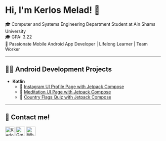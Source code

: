 # Hi, I'm Kerlos Melad! 👋

🎓 Computer and Systems Engineering Department Student at Ain Shams University <br>
🎓 GPA: 3.22 <br>
📱 Passionate Mobile Android App Developer | Lifelong Learner | Team Worker <br>

---

## 👨‍💻 Android Development Projects

- **Kotlin**
  - 📱 [Instagram UI Profile Page with Jetpack Compose](https://github.com/KerlosMelad7/Kerlos_Portfolio/tree/Instagram-UI)
  - 📱 [Meditation UI Page with Jetpack Compose](https://github.com/KerlosMelad7/Kerlos_Portfolio/tree/meditation-UI)
  - 📱 [Country Flags Quiz with Jetpack Compose](https://github.com/KerlosMelad7/Kerlos_Portfolio/tree/Countries-Flags-Quiz-App)
---

## 🤝 Contact me!

[<img alt="KerlosMelad | LinkedIn" width="30px" src="https://cdn.jsdelivr.net/npm/simple-icons@v3/icons/linkedin.svg" />][linkedin]
[<img alt="Gmail" width="30px" src="https://cdn.jsdelivr.net/npm/simple-icons@v3/icons/gmail.svg" />][gmail]
[<img alt="WhatsApp" width="30px" src="https://cdn.jsdelivr.net/npm/simple-icons@v3/icons/whatsapp.svg" />][whatsapp]

[linkedin]: https://linkedin.com/in/kerlos-melad
[gmail]: mailto:kerlosmelad777@gmail.com
[whatsapp]: https://wa.me/201211329041

<!-- Optional fun fact or emoji section -->
<!-- - 🧠 Favorite Topics: Memory Management, UI/UX, Background Services -->

<!-- Contact links -->
[youtube]: https://www.youtube.com/@Eng_Kerlos_Melad  
[linkedin]: https://linkedin.com/in/kerlos-melad  
